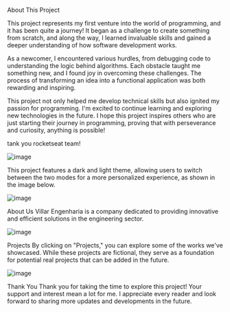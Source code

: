 

 About This Project

This project represents my first venture into the world of programming, and it has been quite a journey! It began as a challenge to create something from scratch, and along the way, I learned invaluable skills and gained a deeper understanding of how software development works.

As a newcomer, I encountered various hurdles, from debugging code to understanding the logic behind algorithms. Each obstacle taught me something new, and I found joy in overcoming these challenges. The process of transforming an idea into a functional application was both rewarding and inspiring.

This project not only helped me develop technical skills but also ignited my passion for programming. I'm excited to continue learning and exploring new technologies in the future. I hope this project inspires others who are just starting their journey in programming, proving that with perseverance and curiosity, anything is possible!

tank you rocketseat team!

![image](https://github.com/user-attachments/assets/29a4ef99-e7f8-44f7-95b3-4ea82296e9dd)

This project features a dark and light theme, allowing users to switch between the two modes for a more personalized experience, as shown in the image below.

![image](https://github.com/user-attachments/assets/a22d12fe-a154-412d-a926-d32bdc7bd012)

About Us
Villar Engenharia is a company dedicated to providing innovative and efficient solutions in the engineering sector.

![image](https://github.com/user-attachments/assets/5f2e5f16-ec83-4ab0-83a6-4250bbb94c1b)

Projects
By clicking on "Projects," you can explore some of the works we've showcased. While these projects are fictional, they serve as a foundation for potential real projects that can be added in the future.

![image](https://github.com/user-attachments/assets/10110b4f-afcf-42ae-91fa-35c5e018c828)

Thank You
Thank you for taking the time to explore this project! Your support and interest mean a lot for me. I appreciate every reader and look forward to sharing more updates and developments in the future. 



